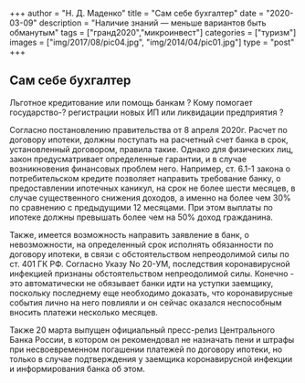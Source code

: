 +++
author = "Н. Д. Маденко"
title = "Сам себе бухгалтер"
date = "2020-03-09"
description = "Наличие знаний — меньше вариантов быть обманутым"
tags = ["гранд2020","микроинвест"]
categories = ["туризм"]
images = ["img/2017/08/pic04.jpg", "img/2014/04/pic01.jpg"]
type = "post"
+++


## Сам себе бухгалтер

Льготное кредитование или помощь банкам ? Кому помогает государство-? регистрации новых ИП или ликвидации предприятия ?

Согласно  постановлению правительства от 8 апреля 2020г.  Расчет по договору ипотеки, должны поступать на расчетный счет банка в срок, установленный договором, правила такие.  Однако для физических лиц, закон предусматривает определенные гарантии, и в случае возникновения финансовых проблем него. Например, ст. 6.1-1 закона о потребительском кредите позволяет направить требование банку, о предоставлении ипотечных каникул, на срок не более шести месяцев, в случае существенного снижения доходов, а именно на более чем 30% по сравнению с предыдущими 12 месяцами. При этом выплаты по ипотеке должны превышать более чем на 50% доход гражданина.

Также, имеется возможность направить заявление в банк, о невозможности, на определенный срок исполнять обязанности по договору ипотеки, в связи с обстоятельством непреодолимой силы по ст. 401 ГК РФ.
Согласно Указу  No 20-УМ, последствия коронавирусной инфекцией признаны обстоятельством непреодолимой силы. Конечно - это автоматически не обязывает банки идти на уступки заемщику, поскольку последнему еще необходимо доказать, что коронавирусные события лично на него повлияли и он сейчас оказался неспособным вносить платежи несколько месяцев.

Также 20 марта выпущен официальный пресс-релиз Центрального Банка России, в котором он рекомендовал не назначать пени и штрафы при несвоевременном погашении платежей по договору ипотеки, но только в случае подтверждения у заемщика коронавирусной инфекции и информирования банка об этом.

